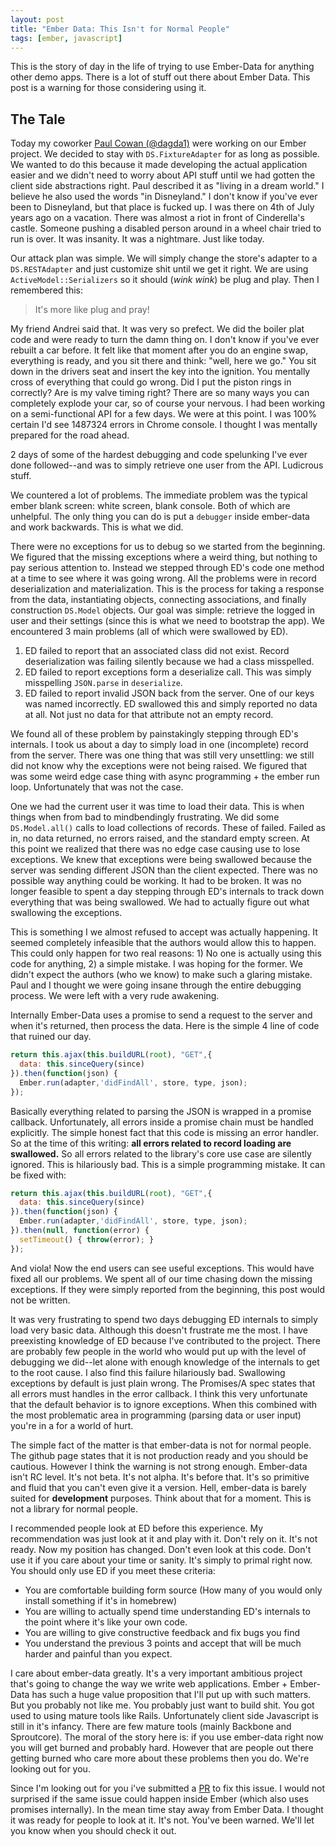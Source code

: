 ```yaml
---
layout: post
title: "Ember Data: This Isn't for Normal People"
tags: [ember, javascript]
---
```


This is the story of day in the life of trying to use Ember-Data for
anything other demo apps. There is a lot of stuff out there about
Ember Data. This post is a warning for those considering using it.

## The Tale

Today my coworker [Paul Cowan (@dagda1)](https://twitter.com/dagda1) were working
on our Ember project. We decided to stay with `DS.FixtureAdapter` for
as long as possible. We wanted to do this because it made developing
the actual application easier and we didn't need to worry about API
stuff until we had gotten the client side abstractions right. Paul
described it as "living in a dream world." I believe he also used the
words "in Disneyland." I don't know if you've ever been to Disneyland,
but that place is fucked up. I was there on 4th of July years ago on a
vacation. There was almost a riot in front of Cinderella's castle.
Someone pushing a disabled person around in a wheel chair tried to run
is over. It was insanity. It was a nightmare. Just like today.

Our attack plan was simple. We will simply change the store's adapter
to a `DS.RESTAdapter` and just customize shit until we get it right.
We are using `ActiveModel::Serializers` so it should (*wink wink*) be
plug and play. Then I remembered this:

> It's more like plug and pray!

My friend Andrei said that. It was very so prefect. We did the boiler
plat code and were ready to turn the damn thing on. I don't know if
you've ever rebuilt a car before. It felt like that moment after you
do an engine swap, everything is ready, and you sit there and think:
"well, here we go." You sit down in the drivers seat and insert the
key into the ignition. You mentally cross of everything that could go
wrong. Did I put the piston rings in correctly? Are is my valve timing
right? There are so many ways you can completely explode your car, so
of course your nervous. I had been working on a semi-functional API
for a few days. We were at this point. I was 100% certain I'd see
1487324 errors in Chrome console. I thought I was mentally prepared
for the road ahead.

2 days of some of the hardest debugging and code spelunking I've ever
done followed--and was to simply retrieve one user from the API.
Ludicrous stuff.

We countered a lot of problems. The immediate problem was the typical
ember blank screen: white screen, blank console. Both of which are
unhelpful. The only thing you can do is put a `debugger` inside
ember-data and work backwards. This is what we did.

There were no exceptions for us to debug so we started from the
beginning. We figured that the missing exceptions where a weird thing,
but nothing to pay serious attention to. Instead we stepped through
ED's code one method at a time to see where it was going wrong. All
the problems were in record deserialization and materialization. This
is the process for taking a response from the data, instantiating
objects, connecting associations, and finally construction `DS.Model`
objects. Our goal was simple: retrieve the logged in user and their
settings (since this is what we need to bootstrap the app). We
encountered 3 main problems (all of which were swallowed by ED).

1. ED failed to report that an associated class did not exist. Record
   deserialization was failing silently because we had a class
   misspelled.
2. ED failed to report exceptions form a deserialize call. This was
   simply misspelling `JSON.parse` in `deserialize`.
3. ED failed to report invalid JSON back from the server. One of our
   keys was named incorrectly. ED swallowed this and simply reported
   no data at all. Not just no data for that attribute not an empty
   record.

We found all of these problem by painstakingly stepping through ED's
internals. I took us about a day to simply load in one (incomplete)
record from the server. There was one thing that was still very
unsettling: we still did not know why the exceptions were not being
raised. We figured that was some weird edge case thing with async
programming + the ember run loop. Unfortunately that was not the case.

One we had the current user it was time to load their data. This is
when things when from bad to mindbendingly frustrating. We did some
`DS.Model.all()` calls to load collections of records. These of
failed. Failed as in, no data returned, no errors raised, and the
standard empty screen. At this point we realized that there was no
edge case causing use to lose exceptions. We knew that exceptions were
being swallowed because the server was sending different JSON than the
client expected. There was no possible way anything could be working.
It had to be broken. It was no longer feasible to spent a day stepping
through ED's internals to track down everything that was being
swallowed. We had to actually figure out what swallowing the
exceptions.

This is something I we almost refused to accept was actually
happening. It seemed completely infeasible that the authors would allow
this to happen. This could only happen for two real reasons: 1) No one
is actually using this code for anything, 2) a simple mistake. I was
hoping for the former. We didn't expect the authors (who we know) to
make such a glaring mistake. Paul and I thought we were going insane
through the entire debugging process. We were left with a very rude
awakening.

Internally Ember-Data uses a promise to send a request to the server
and when it's returned, then process the data. Here is the simple 4
line of code that ruined our day.

```javascript
return this.ajax(this.buildURL(root), "GET",{
  data: this.sinceQuery(since)
}).then(function(json) {
  Ember.run(adapter,'didFindAll', store, type, json);
});
```

Basically everything related to parsing the JSON is wrapped in a
promise callback. Unfortunately, all errors inside a promise chain
must be handled explicitly. The simple honest fact that this code is
missing an error handler. So at the time of this writing: **all errors
related to record loading are swallowed.** So all errors related to
the library's core use case are silently ignored. This is hilariously
bad. This is a simple programming mistake. It can be fixed with:

```javascript
return this.ajax(this.buildURL(root), "GET",{
  data: this.sinceQuery(since)
}).then(function(json) {
  Ember.run(adapter,'didFindAll', store, type, json);
}).then(null, function(error) {
  setTimeout() { throw(error); }
});
```

And viola! Now the end users can see useful exceptions. This would
have fixed all our problems. We spent all of our time chasing down the
missing exceptions. If they were simply reported from the beginning,
this post would not be written.

It was very frustrating to spend two days debugging ED internals to
simply load very basic data. Although this doesn't frustrate me the
most. I have preexisting knowledge of ED because I've contributed to
the project. There are probably few people in the world who would put
up with the level of debugging we did--let alone with enough knowledge
of the internals to get to the root cause. I also find this failure
hilariously bad. Swallowing exceptions by default is just plain
wrong. The Promises/A spec states that all errors must handles in the
error callback. I think this very unfortunate that the default
behavior is to ignore exceptions. When this combined with the most
problematic area in programming (parsing data or user input) you're in
a for a world of hurt.

The simple fact of the matter is that ember-data is not for normal
people. The github page states that it is not production ready and you
should be cautious. However I think the warning is not strong enough.
Ember-data isn't RC level. It's not beta. It's not alpha. It's before
that. It's so primitive and fluid that you can't even give it a
version. Hell, ember-data is barely suited for **development**
purposes. Think about that for a moment. This is not a library for
normal people.

I recommended people look at ED before this experience. My
recommendation was just look at it and play with it. Don't rely on it.
It's not ready. Now my position has changed. Don't even look at this
code. Don't use it if you care about your time or sanity. It's simply
to primal right now. You should only use ED if you meet these
criteria:

* You are comfortable building form source (How many of you would only
  install something if it's in homebrew)
* You are willing to actually spend time understanding ED's internals
  to the point where it's like your own code.
* You are willing to give constructive feedback and fix bugs you find
* You understand the previous 3 points and accept that will be much
  harder and painful than you expect.

I care about ember-data greatly. It's a very important ambitious
project that's going to change the way we write web applications.
Ember + Ember-Data has such a huge value proposition that I'll put up
with such matters. But you probably not like me. You probably just want
to build shit. You got used to using mature tools like Rails.
Unfortunately client side Javascript is still in it's infancy. There
are few mature tools (mainly Backbone and Sproutcore). The moral of
the story here is: if you use ember-data right now you will get burned
and probably hard. However that are people out there getting burned
who care more about these problems then you do. We're looking out for
you. 

Since I'm looking out for you i've submitted a [PR](https://github.com/emberjs/data/pull/995)
to fix this issue. I would not surprised if the same issue could happen
inside Ember (which also uses promises internally). In the mean time
stay away from Ember Data. I thought it was ready for people
to look at it. It's not. You've been warned. We'll let you know when
you should check it out.
